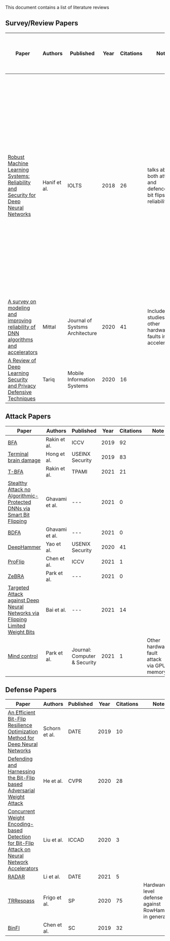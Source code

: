 This document contains a list of literature reviews

## Survey/Review Papers

| Paper                                                        | Authors      | Published                       | Year | Citations | Note                                                     | Q1 (Attack Only): How attack differs from BrainDamage/BFA? | Q2 (Defence Only): Stopping what Attack? | Q3: Threat Model | Q4: Type of ML | Q5: Type of Dataset | Q6: Evaluations and results | Q7: mitigations | Q8: future work | 
| ------------------------------------------------------------ | ------------ | ------------------------------- | ---- | --------- | -------------------------------------------------------- | -------------------------------------------------------- | -------------------------------------------------------- | -------------------------------------------------------- | -------------------------------------------------------- | -------------------------------------------------------- | -------------------------------------------------------- | -------------------------------------------------------- | -------------------------------------------------------- | 
| [Robust Machine Learning Systems: Reliability and Security for Deep Neural Networks][1] | Hanif et al. | IOLTS                           | 2018 | 26        | talks about both attack and defence of bit flips for reliability | Model is not quantized! Only First layer is attacked (which causes the most impact). Random bit flips. plots are grouped based on the floating point position (i.e. which exponent bit, etc) | BFA says ECC won't work. but here, they talked about other HW and SW methods too (both design-time and run-time) | "**White-box** ( Access to 1st layer's weights) **Untargetted** (random bit-flip, for accuracy reduction) | Image classification DNNs (VGG) | Image classification datasets:  ImageNet | **Exp.**: Accuracy Vs. # of random bit-flip injections in Net's 1st layer for different floating-point bit locations. **Result**: 0-to-1 flips are the worst. flipping higher exponent bits of floating points are worse. | "(With Citations we can check later) **design-time**: reliable error-resilient DNN accelerator. **run-time**: (1) Fault-aware mapping of the network: based on info of HW permanent faults and Net's error resilience features (2) Adaptive voltage and frequency scaling based on # soft & timing errors (3) Software-level redundancy | **(Addressed in other papers)**: limited DNN and Dataset. How about: 1) other nets? 2) models with Batch-Norm / dropout layers? 3) non-floating quantized networks ?  **Not addressed**: 1) bit-flip in activation values, not weights? 2) non-HW mitigation methods like inherently robust models? |
| [A survey on modeling and improving reliability of DNN algorithms and accelerators][17] | Mittal       | Journal of Systsms Architecture | 2020 | 41        | Include studies of other hardware faults in accelerators |
| [A Review of Deep Learning Security and Privacy Defensive Techniques][19] | Tariq        | Mobile Information Systems      | 2020 | 16        |                                                          |

## Attack Papers

| Paper                                                        | Authors        | Published                    | Year | Citations | Note                                       |
| ------------------------------------------------------------ | -------------- | ---------------------------- | ---- | --------- | ------------------------------------------ |
| [BFA][3]                                                     | Rakin et al.   | ICCV                         | 2019 | 92        |                                            |
| [Terminal brain damage][15]                                  | Hong et al.    | USEINX Security              | 2019 | 83        |                                            |
| [T-BFA][4]                                                   | Rakin et al.   | TPAMI                        | 2021 | 21        |                                            |
| [Stealthy Attack no Algorithmic-Protected DNNs via Smart Bit Flipping][5] | Ghavami et al. | ---                          | 2021 | 0         |                                            |
| [BDFA][6]                                                    | Ghavami et al. | ---                          | 2021 | 0         |                                            |
| [DeepHammer][9]                                              | Yao et al.     | USENIX Security              | 2020 | 41        |                                            |
| [ProFlip][10]                                                | Chen et al.    | ICCV                         | 2021 | 1         |                                            |
| [ZeBRA][12]                                                  | Park et al.    | ---                          | 2021 | 0         |                                            |
| [Targeted Attack against Deep Neural Networks via Flipping Limited Weight Bits][13] | Bai et al.     | ---                          | 2021 | 14        |                                            |
| [Mind control][14]                                           | Park et al.    | Journal: Computer & Security | 2021 | 1         | Other hardware fault attack via GPU memory |

## Defense Papers

| Paper                                                        | Authors       | Published | Year | Citations | Note                                                |
| ------------------------------------------------------------ | ------------- | --------- | ---- | --------- | --------------------------------------------------- |
| [An Efficient Bit-Flip Resilience Optimization Method for Deep Neural Networks][2] | Schorn et al. | DATE      | 2019 | 10        |                                                     |
| [Defending and Harnessing the Bit-Flip based Adversarial Weight Attack][7] | He et al.     | CVPR      | 2020 | 28        |                                                     |
| [Concurrent Weight Encoding-based Detection for Bit-Flip Attack on Neural Network Accelerators][8] | Liu et al.    | ICCAD     | 2020 | 3         |                                                     |
| [RADAR][11]                                                  | Li et al.     | DATE      | 2021 | 5         |                                                     |
| [TRRespass][16]                                              | Frigo et al.  | SP        | 2020 | 75        | Hardware-level defense against RowHammer in general |
| [BinFI][18]                                                  | Chen et al.   | SC        | 2019 | 32        |                                                     |

[1]: <https://ieeexplore.ieee.org/document/8474192> "Robust Machine Learning Systems: Reliability and Security for Deep Neural Networks"
[2]: <https://ieeexplore.ieee.org/document/8714885> "An Efficient Bit-Flip Resilience Optimization Method for Deep Neural Networks"
[3]: <http://openaccess.thecvf.com/content_ICCV_2019/papers/Rakin_Bit-Flip_Attack_Crushing_Neural_Network_With_Progressive_Bit_Search_ICCV_2019_paper.pdf> "Bit-flip attack: Crushing neural network with progressive bit search"
[4]: <https://ieeexplore.ieee.org/document/9540274/?casa_token=ZiJggSz2BtcAAAAA:KF5e9GVXDtrPpOq18s8S8GQpJKEH3Xum5vtcmqkmJFMeNGUoawRkkUQKayrCLGr6NCLXlKsD> "T-bfa: Targeted bit-flip adversarial weight attack"
[5]: <https://arxiv.org/abs/2112.13162> "Stealthy Attack on Algorithmic-Protected DNNs via Smart Bit Flipping"
[6]: <https://arxiv.org/abs/2112.03477> "BDFA: A Blind Data Adversarial Bit-flip Attack on Deep Neural Networks"

[7]: <https://openaccess.thecvf.com/content_CVPR_2020/papers/He_Defending_and_Harnessing_the_Bit-Flip_Based_Adversarial_Weight_Attack_CVPR_2020_paper.pdf> "Defending and Harnessing the Bit-Flip based Adversarial Weight Attack"
[8]: <https://ieeexplore.ieee.org/document/9256559> "Concurrent Weight Encoding-based Detection for Bit-Flip Attack on Neural Network Accelerators"
[9]: <https://www.usenix.org/conference/usenixsecurity20/presentation/yao> "DeepHammer: Depleting the Intelligence of Deep Neural Networks through Targeted Chain of Bit Flips"
[10]: <http://openaccess.thecvf.com/content/ICCV2021/html/Chen_ProFlip_Targeted_Trojan_Attack_With_Progressive_Bit_Flips_ICCV_2021_paper.html> "ProFlip: Targeted Trojan Attack with Progressive Bit Flips"
[11]: <https://ieeexplore.ieee.org/abstract/document/9474113/?casa_token=oHrm1cj7cDIAAAAA:n9lfGRu7WJIv_wP8GY78Xt24Y54VjVRH0ct6_3TOqLBSMPjpWeBMTgf5gvkXtshQLGmyfjl7> "RADAR: Run-time Adversarial Weight Attack Detection and Accuracy Recovery"
[12]: <https://arxiv.org/abs/2111.01080> "[ZeBRA: Precisely Destroying Neural Networks with Zero-Data Based Repeated Bit Flip Attack](https://arxiv.org/abs/2111.01080)"
[13]: <https://arxiv.org/abs/2102.10496> "Targeted Attack against Deep Neural Networks via Flipping Limited Weight Bits"
[14]: <https://www.sciencedirect.com/science/article/pii/S0167404820303886> "Mind control attack: Undermining deep learning with GPU memory exploitation"
[15]: <https://www.usenix.org/conference/usenixsecurity19/presentation/hong> "Terminal Brain Damage: Exposing the Graceless Degradation in Deep Neural Networks Under Hardware Fault Attacks"
[16]: <https://ieeexplore.ieee.org/abstract/document/9152631?casa_token=JXMz283XFL4AAAAA:MSitDtaMstDq9QScaNYCwDBAK9_fQIYxN_iPUhsyuxJevjiTGzB8FmVH60pjc5bESn3NwM6g> "TRRespass: Exploiting the Many Sides of Target Row Refresh"
[17]: <https://www.sciencedirect.com/science/article/pii/S1383762119304965> "A survey on modeling and improving reliability of DNN algorithms and accelerators"
[18]: <https://dl.acm.org/doi/abs/10.1145/3295500.3356177> "*BinFI*: an efficient fault injector for safety-critical machine learning systems"
[19]: <https://www.hindawi.com/journals/misy/2020/6535834/> "A Review of Deep Learning Security and Privacy Defensive Techniques"
